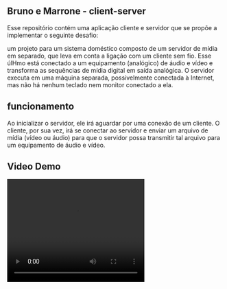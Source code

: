 ## Bruno e Marrone - client-server 

Esse repositório contém uma aplicação cliente e servidor que se propõe a implementar o seguinte desafio:

um projeto para um sistema doméstico composto de um servidor de mídia em separado, que leva em conta a ligação com um cliente sem
fio. Esse úlHmo está conectado a um equipamento (analógico) de áudio e vídeo e transforma as sequências de mídia digital em saída analógica. O servidor executa em uma máquina separada, possivelmente conectada à Internet, mas não há nenhum teclado nem monitor conectado a ela.

## funcionamento
Ao inicializar o servidor, ele irá aguardar por uma conexão de um cliente. O cliente, por sua vez, irá se conectar ao servidor e enviar um arquivo de mídia (vídeo ou áudio) para que o servidor possa transmitir tal arquivo para um equipamento de áudio e vídeo.


## Video Demo
<video width="320" height="240" controls>
  <source src="demo/0202.mov" type="video/mp4">
</video>